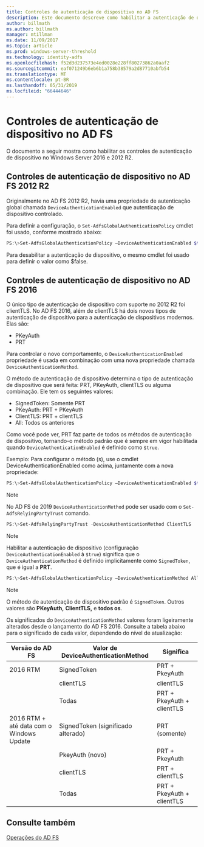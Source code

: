 ```yaml
---
title: Controles de autenticação de dispositivo no AD FS
description: Este documento descreve como habilitar a autenticação de dispositivo no AD FS para o Windows Server 2016 e 2012 R2
author: billmath
ms.author: billmath
manager: mtillman
ms.date: 11/09/2017
ms.topic: article
ms.prod: windows-server-threshold
ms.technology: identity-adfs
ms.openlocfilehash: f52d3d237573e4ed0028e228ff80273862a0aaf2
ms.sourcegitcommit: eaf071249b6eb6b1a758b38579a2d87710abfb54
ms.translationtype: MT
ms.contentlocale: pt-BR
ms.lasthandoff: 05/31/2019
ms.locfileid: "66444646"
---
```

# <a name="device-authentication-controls-in-ad-fs"></a>Controles de autenticação de dispositivo no AD FS
O documento a seguir mostra como habilitar os controles de autenticação de dispositivo no Windows Server 2016 e 2012 R2.

## <a name="device-authentication-controls-in-ad-fs-2012-r2"></a>Controles de autenticação de dispositivo no AD FS 2012 R2
Originalmente no AD FS 2012 R2, havia uma propriedade de autenticação global chamada `DeviceAuthenticationEnabled` que autenticação de dispositivo controlado.

Para definir a configuração, o `Set-AdfsGlobalAuthenticationPolicy` cmdlet foi usado, conforme mostrado abaixo:


``` powershell
PS:\>Set-AdfsGlobalAuthenticationPolicy –DeviceAuthenticationEnabled $true
```



Para desabilitar a autenticação de dispositivo, o mesmo cmdlet foi usado para definir o valor como $false.

## <a name="device-authentication-controls-in-ad-fs-2016"></a>Controles de autenticação de dispositivo no AD FS 2016
O único tipo de autenticação de dispositivo com suporte no 2012 R2 foi clientTLS.  No AD FS 2016, além de clientTLS há dois novos tipos de autenticação de dispositivo para a autenticação de dispositivos modernos.  Elas são:
- PKeyAuth
- PRT

Para controlar o novo comportamento, o `DeviceAuthenticationEnabled` propriedade é usada em combinação com uma nova propriedade chamada `DeviceAuthenticationMethod`.  

O método de autenticação de dispositivo determina o tipo de autenticação de dispositivo que será feita: PRT, PKeyAuth, clientTLS ou alguma combinação.
Ele tem os seguintes valores:
 - SignedToken: Somente PRT
 - PKeyAuth: PRT + PKeyAuth
 - ClientTLS: PRT + clientTLS
 - All: Todos os anteriores

Como você pode ver, PRT faz parte de todos os métodos de autenticação de dispositivo, tornando-o método padrão que é sempre em vigor habilitada quando `DeviceAuthenticationEnabled` é definido como `$true`.

Exemplo: Para configurar o método (s), use o cmdlet DeviceAuthenticationEnabled como acima, juntamente com a nova propriedade:

``` powershell
PS:\>Set-AdfsGlobalAuthenticationPolicy –DeviceAuthenticationEnabled $true
```

>[!NOTE]
> No AD FS de 2019 `DeviceAuthenticationMethod` pode ser usado com o `Set-AdfsRelyingPartyTrust` comando.

``` powershell
PS:\>Set-AdfsRelyingPartyTrust -DeviceAuthenticationMethod ClientTLS
```

>[!NOTE]
> Habilitar a autenticação de dispositivo (configuração `DeviceAuthenticationEnabled` à `$true`) significa que o `DeviceAuthenticationMethod` é definido implicitamente como `SignedToken`, que é igual a **PRT**.


``` powershell
PS:\>Set-AdfsGlobalAuthenticationPolicy –DeviceAuthenticationMethod All
```
> [!NOTE]
> O método de autenticação de dispositivo padrão é `SignedToken`.  Outros valores são **PKeyAuth,** <strong>ClientTLS,</strong> e **todos os**.

Os significados do `DeviceAuthenticationMethod` valores foram ligeiramente alterados desde o lançamento do AD FS 2016.  Consulte a tabela abaixo para o significado de cada valor, dependendo do nível de atualização:


|Versão do AD FS|Valor de DeviceAuthenticationMethod|Significa|
| ----- | ----- | ----- |
|2016 RTM|SignedToken|PRT + PkeyAuth|
||clientTLS|clientTLS|
||Todas|PRT + PkeyAuth + clientTLS|
|2016 RTM + até data com o Windows Update|SignedToken (significado alterado)|PRT (somente)|
||PkeyAuth (novo)|PRT + PkeyAuth|
||clientTLS|PRT + clientTLS|
||Todas|PRT + PkeyAuth + clientTLS|

## <a name="see-also"></a>Consulte também
[Operações do AD FS](../../ad-fs/AD-FS-2016-Operations.md)
